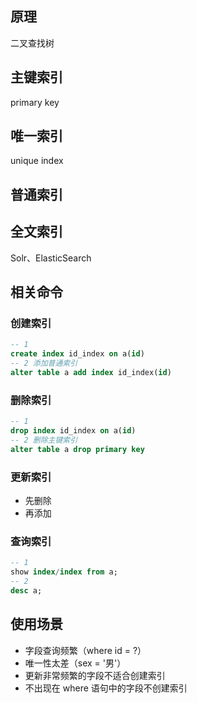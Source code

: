 ## 原理

二叉查找树

## 主键索引

primary key

## 唯一索引

unique index

## 普通索引

## 全文索引

Solr、ElasticSearch

## 相关命令

### 创建索引

```sql
-- 1
create index id_index on a(id)
-- 2 添加普通索引
alter table a add index id_index(id)
```

### 删除索引

```sql
-- 1
drop index id_index on a(id)
-- 2 删除主键索引
alter table a drop primary key
```

### 更新索引

- 先删除
- 再添加

### 查询索引

```sql
-- 1
show index/index from a;
-- 2
desc a;
```

## 使用场景

- 字段查询频繁（where id = ?）
- 唯一性太差（sex = '男'）
- 更新非常频繁的字段不适合创建索引
- 不出现在 where 语句中的字段不创建索引